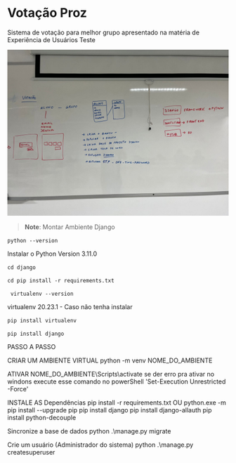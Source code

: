 # Votação Proz
Sistema de votação para melhor grupo apresentado na matéria de Experiência de Usuários
Teste


![alt text](https://github.com/pedrorafante/votacao-proz/blob/main/img/Desenho%20inicial.jpeg?raw=true)

>
> **Note**: Montar Ambiente Django
```console
python --version
```
Instalar o Python Version 3.11.0

```console
cd django
```
 
```console
cd pip install -r requirements.txt
```



```console
 virtualenv --version
```
virtualenv 20.23.1 - Caso não tenha instalar 
```console
pip install virtualenv
```


```console
pip install django
```

PASSO A PASSO 

CRIAR UM AMBIENTE VIRTUAL
python -m venv NOME_DO_AMBIENTE

ATIVAR 
NOME_DO_AMBIENTE\Scripts\activate
se der erro pra ativar no windons execute esse comando no powerShell 'Set-Execution Unrestricted -Force'

INSTALE AS Dependências
pip install -r requirements.txt
OU
python.exe -m pip install --upgrade pip
pip install django
pip install django-allauth
pip install python-decouple


Sincronize a base de dados
python .\manage.py migrate 

Crie um usuário (Administrador do sistema)
python .\manage.py createsuperuser 

